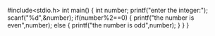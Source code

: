 #include<stdio.h>
int main()
{
  int number;
  printf("enter the integer:");
  scanf("%d",&number);
  if(number%2==0)
  {
    printf("the number is even",number);
    else
    {
       printf("the number is odd",number);
       }
      }
    }  
